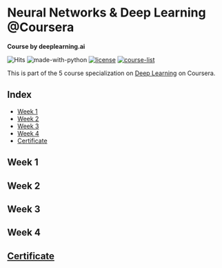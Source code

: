 # Neural Networks & Deep Learning @Coursera
__Course by deeplearning.ai__

![Hits](https://hits.seeyoufarm.com/api/count/incr/badge.svg?url=https://github.com/anishLearnsToCode/neural-networks-deep-learning)
![made-with-python](https://img.shields.io/badge/Made%20with-python-1f425f.svg)
[![license](https://img.shields.io/badge/LICENSE-MIT-<COLOR>.svg)](LICENSE)
[![course-list](https://img.shields.io/badge/course-list-1f72ff.svg)](https://github.com/anishLearnsToCode/course-list)

This is part of the 5 course specialization on 
[Deep Learning]() on Coursera. 

## Index
- [Week 1]()
- [Week 2]()
- [Week 3]()
- [Week 4]()
- [Certificate]()

## Week 1

## Week 2

## Week 3

## Week 4

## [Certificate]()
